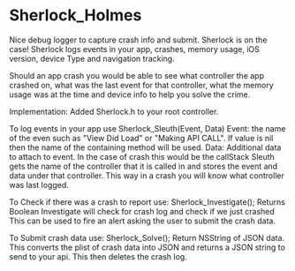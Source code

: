 Sherlock_Holmes
===============

Nice debug logger to capture crash info and submit.
Sherlock is on the case!
Sherlock logs events in your app, crashes, memory usage, iOS version, device Type and navigation tracking.

Should an app crash you would be able to see what controller the app crashed on, what was the last event for that controller, what the memory usage was at the time and device info to help you solve the crime.

Implementation:
Added Sherlock.h to your root controller.

To log events in your app use
Sherlock_Sleuth(Event, Data)
Event: the name of the even such as "View Did Load" or "Making API CALL". If value is nil then the name of the containing method will be used.
Data: Additional data to attach to event. In the case of crash this would be the callStack
Sleuth gets the name of the controller that it is called in and stores the event and data under that controller. This way in a crash you will know what controller was last logged.

To Check if there was a crash to report use:
Sherlock_Investigate();
Returns Boolean
Investigate will check for crash log and check if we just crashed
This can be used to fire an alert asking the user to submit the crash data.

To Submit crash data use:
Sherlock_Solve();
Return NSString of JSON data.
This converts the plist of crash data into JSON and returns a JSON string to send to your api.
This then deletes the crash log.